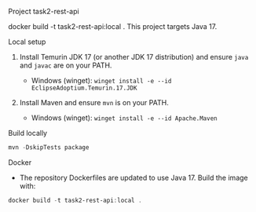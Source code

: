 Project task2-rest-api

docker build -t task2-rest-api:local .
This project targets Java 17.

Local setup
1. Install Temurin JDK 17 (or another JDK 17 distribution) and ensure `java` and `javac` are on your PATH.
   - Windows (winget): `winget install -e --id EclipseAdoptium.Temurin.17.JDK`

2. Install Maven and ensure `mvn` is on your PATH.
   - Windows (winget): `winget install -e --id Apache.Maven`

Build locally
```powershell
mvn -DskipTests package
```

Docker
- The repository Dockerfiles are updated to use Java 17. Build the image with:
```powershell
docker build -t task2-rest-api:local .
```
